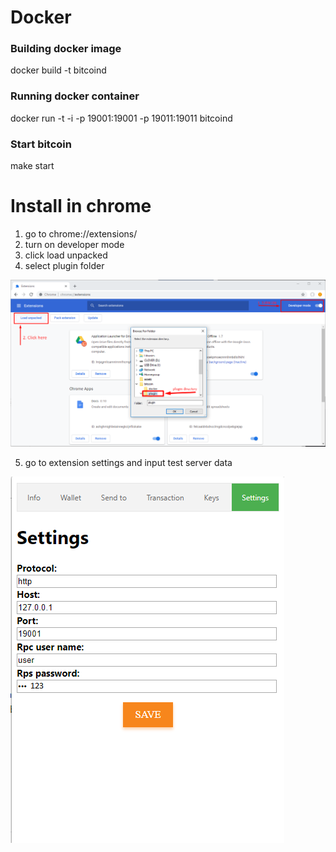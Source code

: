 #  Docker

### Building docker image
docker build -t bitcoind

### Running docker container
docker run -t -i -p 19001:19001 -p 19011:19011 bitcoind

### Start bitcoin
make start

#  Install in chrome
1. go to chrome://extensions/
2. turn on developer mode
3. click load unpacked
4. select plugin folder

![alt text](https://raw.githubusercontent.com/Angelo-Caduto/bitcoin_rpc_chrome_extention/master/img/chrome.png)

5. go to extension settings and input test server data

![alt text](https://raw.githubusercontent.com/Angelo-Caduto/bitcoin_rpc_chrome_extention/master/img/settings.png)
